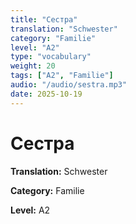 ```yaml
---
title: "Сестра"
translation: "Schwester"
category: "Familie"
level: "A2"
type: "vocabulary"
weight: 20
tags: ["A2", "Familie"]
audio: "/audio/sestra.mp3"
date: 2025-10-19
---
```


# Сестра

**Translation:** Schwester

**Category:** Familie

**Level:** A2

